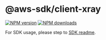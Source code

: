 # @aws-sdk/client-xray

[![NPM version](https://img.shields.io/npm/v/@aws-sdk/client-xray/beta.svg)](https://www.npmjs.com/package/@aws-sdk/client-xray)
[![NPM downloads](https://img.shields.io/npm/dm/@aws-sdk/client-xray.svg)](https://www.npmjs.com/package/@aws-sdk/client-xray)

For SDK usage, please step to [SDK readme](https://github.com/aws/aws-sdk-js-v3).

